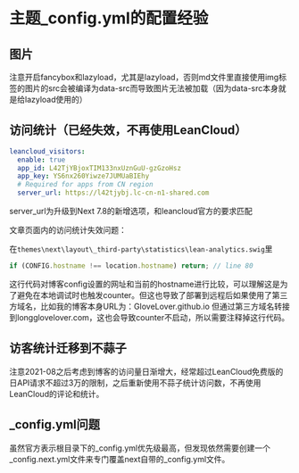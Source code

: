 # 主题_config.yml的配置经验

## 图片

注意开启fancybox和lazyload，尤其是lazyload，否则md文件里直接使用img标签的图片的src会被编译为data-src而导致图片无法被加载（因为data-src本身就是给lazyload使用的）

## 访问统计（已经失效，不再使用LeanCloud）

``` yml
leancloud_visitors:
  enable: true
  app_id: L42TjYBjoxTIM133nxUznGuU-gzGzoHsz
  app_key: YS6nx260Yiwze7JUMUaBIEhy
  # Required for apps from CN region
  server_url: https://l42tjybj.lc-cn-n1-shared.com
```

server_url为升级到Next 7.8的新增选项，和leancloud官方的要求匹配

文章页面内的访问统计失效问题：

在`themes\next\layout\_third-party\statistics\lean-analytics.swig`里

``` js
if (CONFIG.hostname !== location.hostname) return; // line 80
```

这行代码对博客config设置的网址和当前的hostname进行比较，可以理解这是为了避免在本地调试时也触发counter。但这也导致了部署到远程后如果使用了第三方域名，比如我的博客本身URL为：GloveLover.github.io 但通过第三方域名转接到longglovelover.com，这也会导致counter不启动，所以需要注释掉这行代码。

## 访客统计迁移到不蒜子

注意2021-08之后考虑到博客的访问量日渐增大，经常超过LeanCloud免费版的日API请求不超过3万的限制，之后重新使用不蒜子统计访问数，不再使用LeanCloud的评论和统计。


## _config.yml问题

虽然官方表示根目录下的_config.yml优先级最高，但发现依然需要创建一个_config.next.yml文件来专门覆盖next自带的_config.yml文件。
